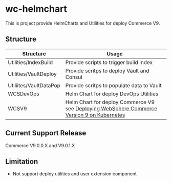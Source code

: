 # wc-helmchart #

This is project provide HelmCharts and Utilities for deploy Commerce V9.

## Structure ##

Structure  |   Usage
------------- | -------------
Utilities/IndexBuild  | Provide scripts to trigger build index
Utilities/VaultDeploy | Provide scritps to deploy Vault and Consul
Utiliites/VaultDataPop | Provide scritps to populate data to Vault
WCSDevOps |  Helm Chart for deploy DevOps Utilities
WCSV9 | Helm Chart for deploy Commerce V9 <br> see [Deploying WebSphere Commerce Version 9 on Kubernetes](https://developer.ibm.com/customer-engagement/tutorials/deploy-websphere-commerce-version-9-kubernetes)

## Current Support Release ##
Commerce V9.0.0.X and V9.0.1.X

## Limitation ##
* Not support deploy utilities and user extension component 
 

